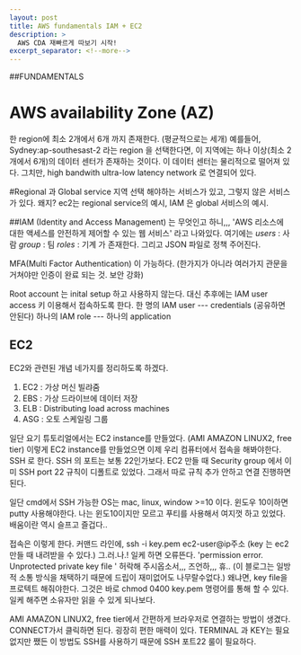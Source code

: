 ```yaml
---
layout: post
title: AWS fundamentals IAM + EC2
description: >
  AWS CDA 재빠르게 따보기 시작!
excerpt_separator: <!--more-->
---
```


##FUNDAMENTALS
# AWS availability Zone (AZ)
  한 region에 최소 2개에서 6개 까지 존재한다. (평균적으로는 세개)
  예를들어, Sydney:ap-southesast-2 라는 region 을 선택한다면, 이 지역에는 하나 이상(최소 2개에서 6개)의 데이터 센터가 존재하는 것이다. 이 데이터 센터는 물리적으로 떨어져 있다. 그치만, high bandwith ultra-low latency network 로 연결되어 있다.


#Regional 과 Global service
  지역 선택 해야하는 서비스가 있고, 그렇지 않은 서비스가 있다. 왜지?
  ec2는 regional service의 예시, IAM 은 global 서비스의 예시.

##IAM (Identity and Access Management)
  는 무엇인고 하니,,,  'AWS 리소스에 대한 액세스를 안전하게 제어할 수 있는 웹 서비스' 라고 나와있다.
  여기에는
  *users* : 사람
  *group* : 팀
  *roles* : 기계
  가 존재한다. 그리고 JSON 파일로 정책 주어진다.

  MFA(Multi Factor Authentication) 이 가능하다. (한가지가 아니라 여러가지 관문을 거쳐야만 인증이 완료 되는 것. 보안 강화)

  Root account 는 inital setup 하고 사용하지 않는다. 대신 추후에는 IAM user access 키 이용해서 접속하도록 한다.
  한 명의 IAM user --- credentials (공유하면 안된다)
  하나의 IAM role --- 하나의 application


## EC2
  EC2와 관련된 개념 네가지를 정리하도록 하겠다.
  1. EC2 : 가상 머신 빌랴줌
  2. EBS : 가상 드라이브에 데이터 저장
  3. ELB : Distributing load across machines
  4. ASG : 오토 스케일링 그룹


  일단 요기 튜토리얼에서는 EC2 instance를 만들었다. (AMI AMAZON LINUX2, free tier)
  이렇게 EC2 instance를 만들었으면 이제 우리 컴퓨터에서 접속을 해봐야한다.
  SSH 로 한다. SSH 의 포트는 보통 22인가보다. EC2 만들 때 Security group 에서 이미 SSH port 22 규칙이 디폴트로 있었다.
  그래서 따로 규칙 추가 안하고 연결 진행하면 된다.

  일단 cmd에서 SSH 가능한 OS는 mac, linux, window >=10 이다.
  윈도우 10이하면 putty 사용해야한다. 나는 윈도10이지만 모르고 푸티를 사용해서 여지껏 하고 있었다. 배움이란 역시 슬프고 즐겁다..

  접속은 이렇게 한다. 커맨드 라인에, ssh -i key.pem ec2-user@ip주소 (key 는 ec2 만들 때 내려받을 수 있다.)
  그.러.나.! 일케 하면 오류뜬다. 'permission error. Unprotected private key file ' 허락해 주시옵소서,,, 즈언하,,, 휴.. (이 블로그는 일방적 소통 방식을 채택하기 때문에 드립이 재미없어도 나무랄수없다.)
  왜냐면, key file을 프로텍트 해줘야한다. 그것은 바로 chmod 0400 key.pem 명령어를 통해 할 수 있다. 일케 해주면 소유자만 읽을 수 있게 되나보다.

  AMI AMAZON LINUX2, free tier에서 간편하게 브라우저로 연결하는 방법이 생겼다. CONNECT가서 클릭하면 된다. 굉장히 편한 매력이 있다. TERMINAL 과 KEY는 필요없지만 쨌든 이 방법도 SSH를 사용하기 때문에 SSH 포트22 룰이 필요하다. 
